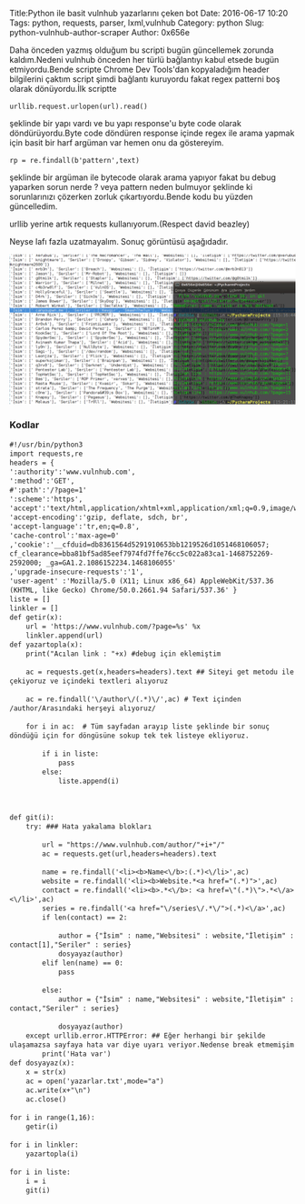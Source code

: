 Title:Python ile basit vulnhub yazarlarını çeken bot
Date: 2016-06-17 10:20
Tags: python, requests, parser, lxml,vulnhub
Category: python
Slug: python-vulnhub-author-scraper
Author: 0x656e

Daha önceden yazmış olduğum bu scripti bugün güncellemek zorunda kaldım.Nedeni vulnhub önceden her türlü bağlantıyı kabul etsede bugün etmiyordu.Bende scripte Chrome Dev Tools'dan kopyaladığım header bilgilerini çaktım script şimdi bağlantı kuruyordu fakat regex patterni boş olarak dönüyordu.İlk scriptte
```
urllib.request.urlopen(url).read()
```

şeklinde bir yapı vardı ve bu yapı response'u byte code olarak döndürüyordu.Byte code döndüren response içinde regex ile arama yapmak için basit bir harf argüman var hemen onu da göstereyim.

```
rp = re.findall(b'pattern',text)
```

şeklinde bir argüman ile bytecode olarak arama yapıyor fakat bu debug yaparken sorun nerde ? veya pattern neden bulmuyor şeklinde ki sorunlarınızı çözerken zorluk çıkartıyordu.Bende kodu bu yüzden güncelledim.

urllib yerine artık requests kullanıyorum.(Respect david beazley)

Neyse lafı fazla uzatmayalım. Sonuç görüntüsü aşağıdadır.

![Vulnhub](images/vulnhub.png  "Vulnhub")

### Kodlar 

```
#!/usr/bin/python3
import requests,re
headers = {
':authority':'www.vulnhub.com',
':method':'GET',
#':path':'/?page=1'
':scheme':'https',
'accept':'text/html,application/xhtml+xml,application/xml;q=0.9,image/webp,*/*;q=0.8',
'accept-encoding':'gzip, deflate, sdch, br',
'accept-language':'tr,en;q=0.8',
'cache-control':'max-age=0'
,'cookie':'__cfduid=db8361564d5291910653bb1219526d1051468106057; cf_clearance=bba81bf5ad85eef7974fd7ffe76cc5c022a83ca1-1468752269-2592000; _ga=GA1.2.1086152234.1468106055'
,'upgrade-insecure-requests':'1',
'user-agent' :'Mozilla/5.0 (X11; Linux x86_64) AppleWebKit/537.36 (KHTML, like Gecko) Chrome/50.0.2661.94 Safari/537.36' }
liste = []
linkler = []
def getir(x):
    url = 'https://www.vulnhub.com/?page=%s' %x
    linkler.append(url)
def yazartopla(x):
    print("Acılan link : "+x) #debug için eklemiştim

    ac = requests.get(x,headers=headers).text ## Siteyi get metodu ile çekiyoruz ve içindeki textleri alıyoruz

    ac = re.findall('\/author\/(.*)\/',ac) # Text içinden /author/Arasındaki herşeyi alıyoruz/

    for i in ac:  # Tüm sayfadan arayıp liste şeklinde bir sonuç döndüğü için for döngüsüne sokup tek tek listeye ekliyoruz.

        if i in liste:
            pass
        else:
            liste.append(i)



def git(i):
    try: ### Hata yakalama blokları

        url = "https://www.vulnhub.com/author/"+i+"/"
        ac = requests.get(url,headers=headers).text

        name = re.findall('<li><b>Name<\/b>:(.*)<\/li>',ac)
        website = re.findall('<li><b>Website.*<a href="(.*)">',ac)
        contact = re.findall('<li><b>.*<\/b>: <a href=\"(.*)\">.*<\/a><\/li>',ac)
        series = re.findall('<a href="\/series\/.*\/">(.*)<\/a>',ac)
        if len(contact) == 2:

            author = {"İsim" : name,"Websitesi" : website,"İletişim" : contact[1],"Seriler" : series}
            dosyayaz(author)
        elif len(name) == 0:
            pass

        else:
            author = {"İsim" : name,"Websitesi" : website,"İletişim" : contact,"Seriler" : series}

            dosyayaz(author)
    except urllib.error.HTTPError: ## Eğer herhangi bir şekilde ulaşamazsa sayfaya hata var diye uyarı veriyor.Nedense break etmemişim
        print('Hata var')
def dosyayaz(x):
    x = str(x)
    ac = open('yazarlar.txt',mode="a")
    ac.write(x+"\n")
    ac.close()

for i in range(1,16):
    getir(i)

for i in linkler:
    yazartopla(i)

for i in liste:
    i = i
    git(i)

```
